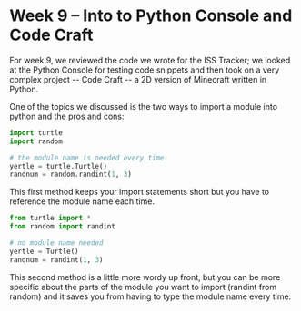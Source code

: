 # Week 9 – Into to Python Console and Code Craft

For week 9, we reviewed the code we wrote for the ISS Tracker; we looked at the Python Console for testing code snippets and then took on a very complex project -- Code Craft -- a 2D version of Minecraft written in Python.

One of the topics we discussed is the two ways to import a module into python and the pros and cons:

```python
import turtle
import random

# the module name is needed every time
yertle = turtle.Turtle()
randnum = random.randint(1, 3)
```
This first method keeps your import statements short but you have to reference the module name each time.

```python
from turtle import *
from random import randint

# no module name needed
yertle = Turtle()
randnum = randint(1, 3)
```
This second method is a little more wordy up front, but you can be more specific about the parts of the module you want to import (randint from random) and it saves you from having to type the module name every time.

